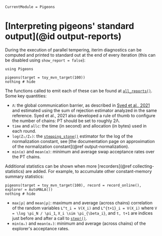 ```@meta
CurrentModule = Pigeons
```

# [Interpreting pigeons' standard output](@id output-reports)

During the execution of parallel tempering, iterim diagnostics 
can be computed and printed to standard out at the end of every iteration (this can be disabled using `show_report = false`):

```@example reports
using Pigeons

pigeons(target = toy_mvn_target(100))
nothing # hide
```

The functions called to emit each of these can 
be found at [`all_reports()`](@ref). Some key quantities:

- `Λ`: the global communication barrier, as described in [Syed et al., 2021](https://rss.onlinelibrary.wiley.com/doi/10.1111/rssb.12464) and estimated using the sum of rejection estimator analyzed in the same reference. Syed et al., 2021 also developed a rule of thumb to configure the number of chains: PT should be set to roughly 2Λ. 
- `time` and `allc`: the time (in second) and allocation (in bytes) used in each round. 
- `log(Z₁/Z₀)`: the [`stepping_stone()`](@ref) estimator for the log of the normalization constant, see [the documentation page on approximation of the normalization constant](@ref output-normalization). 
- `min(α)` and `mean(α)`: minimum and average swap acceptance rates over the PT chains. 

Additional statistics can be shown when more [recorders](@ref collecting-statistics) 
are added. For example, to accumulate other constant-memory summary statistics:

```@example reports
pigeons(target = toy_mvn_target(100), record = record_online(), explorer = AutoMALA())
nothing # hide
```

- `max|ρ|` and `mean|ρ|`: maximum and average (across chains) correlation of the random variables ``L^t_i = V(X_i)`` and ``L^{t+1}_i = V(X_i)`` where ``V = \log \pi_N / \pi_1``, ``X_i \sim \pi_{\beta_i}``, and ``t, t+1`` are indices just before and after a call to [`step!()`](@ref). 
- `min(αₑ)` and `mean(αₑ)`: minimum and average (across chains) of the explorer's acceptance rates. 